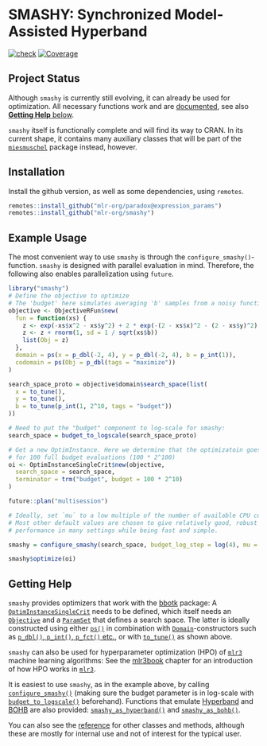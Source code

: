 
# SMASHY: Synchronized Model-Assisted Hyperband

[![check](https://github.com/mlr-org/smashy/actions/workflows/check.yml/badge.svg)](https://github.com/mlr-org/smashy/actions/workflows/check.yml)
[![Coverage](https://codecov.io/github/mlr-org/smashy/branch/master/graphs/badge.svg)](https://codecov.io/github/mlr-org/smashy)

## Project Status

Although `smashy` is currently still evolving, it can already be used for optimization. All necessary functions work and are [documented](https://mlr-org.github.io/smashy/reference/index.html), see also [**Getting Help** below](#getting-help).

`smashy` itself is functionally complete and will find its way to CRAN. In its current shape, it contains many auxiliary
classes that will be part of the [`miesmuschel`](https://github.com/mlr-org/miesmuschel) package instead, however.

## Installation

Install the github version, as well as some dependencies, using `remotes`. 

```r
remotes::install_github("mlr-org/paradox@expression_params")
remotes::install_github("mlr-org/smashy")
```

## Example Usage

The most convenient way to use `smashy` is through the `configure_smashy()`-function. 
`smashy` is designed with parallel evaluation in mind. Therefore, the following
also enables parallelization using `future`.
```r
library("smashy")
# Define the objective to optimize
# The 'budget' here simulates averaging 'b' samples from a noisy function
objective <- ObjectiveRFun$new(
  fun = function(xs) {
    z <- exp(-xs$x^2 - xs$y^2) + 2 * exp(-(2 - xs$x)^2 - (2 - xs$y)^2)
    z <- z + rnorm(1, sd = 1 / sqrt(xs$b))
    list(Obj = z)
  },
  domain = ps(x = p_dbl(-2, 4), y = p_dbl(-2, 4), b = p_int(1)),
  codomain = ps(Obj = p_dbl(tags = "maximize"))
)

search_space_proto = objective$domain$search_space(list(
  x = to_tune(),
  y = to_tune(),
  b = to_tune(p_int(1, 2^10, tags = "budget"))
))

# Need to put the "budget" component to log-scale for smashy:
search_space = budget_to_logscale(search_space_proto)

# Get a new OptimInstance. Here we determine that the optimizatoin goes
# for 100 full budget evaluations (100 * 2^100)
oi <- OptimInstanceSingleCrit$new(objective,
  search_space = search_space,
  terminator = trm("budget", budget = 100 * 2^10)
)

future::plan("multisession")

# Ideally, set `mu` to a low multiple of the number of available CPU cores.
# Most other default values are chosen to give relatively good, robust
# performance in many settings while being fast and simple.

smashy = configure_smashy(search_space, budget_log_step = log(4), mu = 6)

smashy$optimize(oi)
```

## Getting Help

`smashy` provides optimizers that work with the [bbotk](https://bbotk.mlr-org.com/) package:
A [`OptimInstanceSingleCrit`](https://bbotk.mlr-org.com/reference/OptimInstanceSingleCrit.html) needs to be defined, which itself needs an [`Objective`](https://bbotk.mlr-org.com/reference/Objective.html) and a [`ParamSet`](https://paradox.mlr-org.com/reference/ParamSet.html) that defines a search space.
The latter is ideally constructed using either [`ps()`](https://paradox.mlr-org.com/reference/ps.html) in combination with [`Domain`](https://paradox.mlr-org.com/reference/Domain.html)-constructors such as [`p_dbl()`, `p_int()`, `p_fct()` etc.](https://paradox.mlr-org.com/reference/Domain.html), or with [`to_tune()`](https://paradox.mlr-org.com/reference/to_tune.html) as shown above.

`smashy` can also be used for hyperparameter optimization (HPO) of [`mlr3`](https://mlr3.mlr-org.com/) machine learning algorithms:
See the [mlr3book](https://mlr3book.mlr-org.com/04-optimization.html) chapter for an introduction of how HPO works in [`mlr3`](https://mlr3.mlr-org.com/).

It is easiest to use `smashy`, as in the example above, by calling [`configure_smashy()`](https://mlr-org.github.io/smashy/reference/configure_smashy.html) (making sure the budget parameter is in log-scale with [`budget_to_logscale()`](https://mlr-org.github.io/smashy/reference/budget_to_logscale.html) beforehand).
Functions that emulate [Hyperband](https://arxiv.org/abs/1603.06560?context=cs) and [BOHB](https://www.automl.org/blog_bohb/) are also provided: [`smashy_as_hyperband()`](https://mlr-org.github.io/smashy/reference/smashy_as_hyperband.html) and [`smashy_as_bohb()`](https://mlr-org.github.io/smashy/reference/smashy_as_bohb.html). 

You can also see the [reference](https://mlr-org.github.io/smashy/reference/index.html) for other classes and methods, although these are mostly for internal use and not of interest for the typical user.
